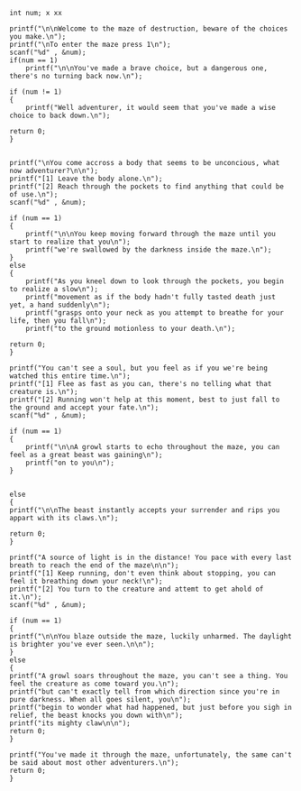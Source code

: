 




    
    
    int num; x xx
 
    printf("\n\nWelcome to the maze of destruction, beware of the choices you make.\n");
    printf("\nTo enter the maze press 1\n");
    scanf("%d" , &num);
    if(num == 1) 
        printf("\n\nYou've made a brave choice, but a dangerous one, there's no turning back now.\n");
 
    if (num != 1) 
    {
        printf("Well adventurer, it would seem that you've made a wise choice to back down.\n");
 
    return 0;
    }
 
 
    printf("\nYou come accross a body that seems to be unconcious, what now adventurer?\n\n");
    printf("[1] Leave the body alone.\n");
    printf("[2] Reach through the pockets to find anything that could be of use.\n");
    scanf("%d" , &num);

    if (num == 1)
    {
        printf("\n\nYou keep moving forward through the maze until you start to realize that you\n");
        printf("we're swallowed by the darkness inside the maze.\n");
    }
    else 
    {
        printf("As you kneel down to look through the pockets, you begin to realize a slow\n");
        printf("movement as if the body hadn't fully tasted death just yet, a hand suddenly\n");
        printf("grasps onto your neck as you attempt to breathe for your life, then you fall\n");
        printf("to the ground motionless to your death.\n");
 
    return 0;
    } 
 
    printf("You can't see a soul, but you feel as if you we're being watched this entire time.\n");
    printf("[1] Flee as fast as you can, there's no telling what that creature is.\n");
    printf("[2] Running won't help at this moment, best to just fall to the ground and accept your fate.\n"); 
    scanf("%d" , &num);
 
    if (num == 1) 
    {
        printf("\n\nA growl starts to echo throughout the maze, you can feel as a great beast was gaining\n");
        printf("on to you\n");
    }
    
 
    else 
    {
    printf("\n\nThe beast instantly accepts your surrender and rips you appart with its claws.\n");
 
    return 0;
    }

    printf("A source of light is in the distance! You pace with every last breath to reach the end of the maze\n\n");
    printf("[1] Keep running, don't even think about stopping, you can feel it breathing down your neck!\n");
    printf("[2] You turn to the creature and attemt to get ahold of it.\n"); 
    scanf("%d" , &num);

    if (num == 1)
    {
    printf("\n\nYou blaze outside the maze, luckily unharmed. The daylight is brighter you've ever seen.\n\n");
    }
    else 
    {
    printf("A growl soars throughout the maze, you can't see a thing. You feel the creature as come toward you.\n");
    printf("but can't exactly tell from which direction since you're in pure darkness. When all goes silent, you\n");
    printf("begin to wonder what had happened, but just before you sigh in relief, the beast knocks you down with\n");
    printf("its mighty claw\n\n");
    return 0;
    } 

    printf("You've made it through the maze, unfortunately, the same can't be said about most other adventurers.\n");
    return 0;
    }
